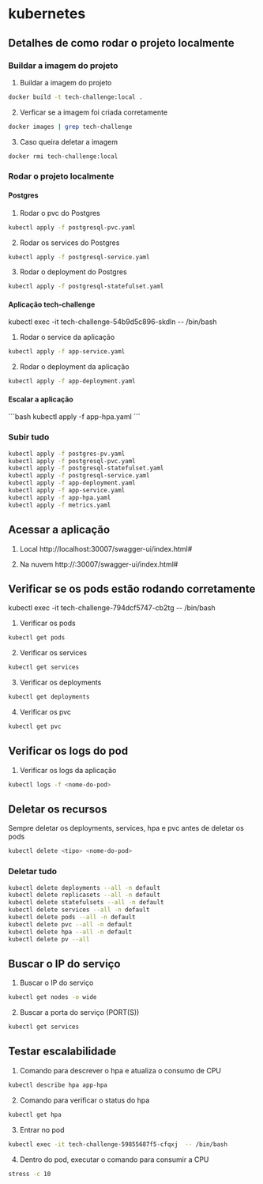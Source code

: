 # kubernetes

## Detalhes de como rodar o projeto localmente

### Buildar a imagem do projeto

1. Buildar a imagem do projeto

```bash
docker build -t tech-challenge:local .
```

2. Verficar se a imagem foi criada corretamente

```bash
docker images | grep tech-challenge
```

3. Caso queira deletar a imagem

```bash
docker rmi tech-challenge:local
```

### Rodar o projeto localmente

#### Postgres

1. Rodar o pvc do Postgres

```bash
kubectl apply -f postgresql-pvc.yaml
```

2. Rodar os services do Postgres

```bash
kubectl apply -f postgresql-service.yaml
```

3. Rodar o deployment do Postgres

```bash
kubectl apply -f postgresql-statefulset.yaml
```

#### Aplicação tech-challenge

kubectl exec -it tech-challenge-54b9d5c896-skdln -- /bin/bash

1. Rodar o service da aplicação

```bash
kubectl apply -f app-service.yaml
```

2. Rodar o deployment da aplicação

```bash
kubectl apply -f app-deployment.yaml
```

#### Escalar a aplicação

´´´bash
kubectl apply -f app-hpa.yaml
´´´

### Subir tudo

```bash
kubectl apply -f postgres-pv.yaml
kubectl apply -f postgresql-pvc.yaml
kubectl apply -f postgresql-statefulset.yaml
kubectl apply -f postgresql-service.yaml
kubectl apply -f app-deployment.yaml
kubectl apply -f app-service.yaml
kubectl apply -f app-hpa.yaml
kubectl apply -f metrics.yaml
```

## Acessar a aplicação

1. Local
   http://localhost:30007/swagger-ui/index.html#

2. Na nuvem
   http://<ip-do-node>:30007/swagger-ui/index.html#

## Verificar se os pods estão rodando corretamente

kubectl exec -it tech-challenge-794dcf5747-cb2tg -- /bin/bash

1. Verificar os pods

```bash
kubectl get pods
```

2. Verificar os services

```bash
kubectl get services
```

3. Verificar os deployments

```bash
kubectl get deployments
```

4. Verificar os pvc

```bash
kubectl get pvc
```

## Verificar os logs do pod

1. Verificar os logs da aplicação

```bash
kubectl logs -f <nome-do-pod>
```

## Deletar os recursos

Sempre deletar os deployments, services, hpa e pvc antes de deletar os pods

```bash
kubectl delete <tipo> <nome-do-pod>
```

### Deletar tudo

```bash
kubectl delete deployments --all -n default
kubectl delete replicasets --all -n default
kubectl delete statefulsets --all -n default
kubectl delete services --all -n default
kubectl delete pods --all -n default
kubectl delete pvc --all -n default
kubectl delete hpa --all -n default
kubectl delete pv --all
```

## Buscar o IP do serviço

1. Buscar o IP do serviço

```bash
kubectl get nodes -o wide
```

2. Buscar a porta do serviço (PORT(S))

```bash
kubectl get services
```

## Testar escalabilidade

1. Comando para descrever o hpa e atualiza o consumo de CPU

```bash
kubectl describe hpa app-hpa
```

2. Comando para verificar o status do hpa

```bash
kubectl get hpa
```

3. Entrar no pod

```bash
kubectl exec -it tech-challenge-59855687f5-cfqxj  -- /bin/bash
```

4. Dentro do pod, executar o comando para consumir a CPU

```bash
stress -c 10
```
